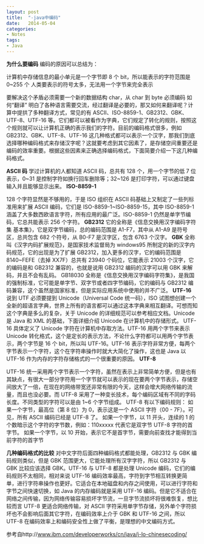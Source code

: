 ```yaml
---
layout: post
title:  "-java中编码"
date:   2014-05-04
categories: 
- Notes 
tags:
- Java
---
```


**为什么要编码**
编码的原因可以总结为：

计算机中存储信息的最小单元是一个字节即 8 个 bit，所以能表示的字符范围是 0~255 个
人类要表示的符号太多，无法用一个字节来完全表示

要解决这个矛盾必须需要一个新的数据结构 char，从 char 到 byte 必须编码
如何“翻译”
明白了各种语言需要交流，经过翻译是必要的，那又如何来翻译呢？计算中提拱了多种翻译方式，常见的有 ASCII、ISO-8859-1、GB2312、GBK、UTF-8、UTF-16 等。它们都可以被看作为字典，它们规定了转化的规则，按照这个规则就可以让计算机正确的表示我们的字符。目前的编码格式很多，例如 GB2312、GBK、UTF-8、UTF-16 这几种格式都可以表示一个汉字，那我们到底选择哪种编码格式来存储汉字呢？这就要考虑到其它因素了，是存储空间重要还是编码的效率重要。根据这些因素来正确选择编码格式，下面简要介绍一下这几种编码格式。

**ASCII 码**
学过计算机的人都知道 ASCII 码，总共有 128 个，用一个字节的低 7 位表示，0~31 是控制字符如换行回车删除等；32~126 是打印字符，可以通过键盘输入并且能够显示出来。
**ISO-8859-1**

128 个字符显然是不够用的，于是 ISO 组织在 ASCII 码基础上又制定了一些列标准用来扩展 ASCII 编码，它们是 ISO-8859-1~ISO-8859-15，其中 ISO-8859-1 涵盖了大多数西欧语言字符，所有应用的最广泛。ISO-8859-1 仍然是单字节编码，它总共能表示 256 个字符。
**GB2312**
它的全称是《信息交换用汉字编码字符集 基本集》，它是双字节编码，总的编码范围是 A1-F7，其中从 A1-A9 是符号区，总共包含 682 个符号，从 B0-F7 是汉字区，包含 6763 个汉字。
**GBK**
全称叫《汉字内码扩展规范》，是国家技术监督局为 windows95 所制定的新的汉字内码规范，它的出现是为了扩展 GB2312，加入更多的汉字，它的编码范围是 8140~FEFE（去掉 XX7F）总共有 23940 个码位，它能表示 21003 个汉字，它的编码是和 GB2312 兼容的，也就是说用 GB2312 编码的汉字可以用 GBK 来解码，并且不会有乱码。
GB18030
全称是《信息交换用汉字编码字符集》，是我国的强制标准，它可能是单字节、双字节或者四字节编码，它的编码与 GB2312 编码兼容，这个虽然是国家标准，但是实际应用系统中使用的并不广泛。
**UTF-16**
说到 UTF 必须要提到 Unicode（Universal Code 统一码），ISO 试图想创建一个全新的超语言字典，世界上所有的语言都可以通过这本字典来相互翻译。可想而知这个字典是多么的复杂，关于 Unicode 的详细规范可以参考相应文档。Unicode 是 Java 和 XML 的基础，下面详细介绍 Unicode 在计算机中的存储形式。
UTF-16 具体定义了 Unicode 字符在计算机中存取方法。UTF-16 用两个字节来表示 Unicode 转化格式，这个是定长的表示方法，不论什么字符都可以用两个字节表示，两个字节是 16 个 bit，所以叫 UTF-16。UTF-16 表示字符非常方便，每两个字节表示一个字符，这个在字符串操作时就大大简化了操作，这也是 Java 以 UTF-16 作为内存的字符存储格式的一个很重要的原因。
**UTF-8**

UTF-16 统一采用两个字节表示一个字符，虽然在表示上非常简单方便，但是也有其缺点，有很大一部分字符用一个字节就可以表示的现在要两个字节表示，存储空间放大了一倍，在现在的网络带宽还非常有限的今天，这样会增大网络传输的流量，而且也没必要。而 UTF-8 采用了一种变长技术，每个编码区域有不同的字码长度。不同类型的字符可以是由 1~6 个字节组成。
UTF-8 有以下编码规则：
如果一个字节，最高位（第 8 位）为 0，表示这是一个 ASCII 字符（00 - 7F）。可见，所有 ASCII 编码已经是 UTF-8 了。
如果一个字节，以 11 开头，连续的 1 的个数暗示这个字符的字节数，例如：110xxxxx 代表它是双字节 UTF-8 字符的首字节。
如果一个字节，以 10 开始，表示它不是首字节，需要向前查找才能得到当前字符的首字节

**几种编码格式的比较**
对中文字符后面四种编码格式都能处理，GB2312 与 GBK 编码规则类似，但是 GBK 范围更大，它能处理所有汉字字符，所以 GB2312 与 GBK 比较应该选择 GBK。UTF-16 与 UTF-8 都是处理 Unicode 编码，它们的编码规则不太相同，相对来说 UTF-16 编码效率最高，字符到字节相互转换更简单，进行字符串操作也更好。它适合在本地磁盘和内存之间使用，可以进行字符和字节之间快速切换，如 Java 的内存编码就是采用 UTF-16 编码。但是它不适合在网络之间传输，因为网络传输容易损坏字节流，一旦字节流损坏将很难恢复，想比较而言 UTF-8 更适合网络传输，对 ASCII 字符采用单字节存储，另外单个字符损坏也不会影响后面其它字符，在编码效率上介于 GBK 和 UTF-16 之间，所以 UTF-8 在编码效率上和编码安全性上做了平衡，是理想的中文编码方式。

参考自http://www.ibm.com/developerworks/cn/java/j-lo-chinesecoding/
